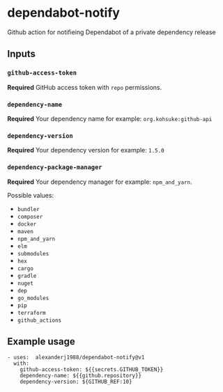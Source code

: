 # dependabot-notify
Github action for notifieing Dependabot of a private dependency release

## Inputs

### `github-access-token`

**Required** GitHub access token with `repo` permissions.

### `dependency-name`

**Required** Your dependency name for example: `org.kohsuke:github-api`

### `dependency-version`

**Required** Your dependency version for example: `1.5.0`

### `dependency-package-manager`
**Required** Your dependency manager for example: `npm_and_yarn`. 

Possible values: 
- `bundler`
- `composer`
- `docker`
- `maven`
- `npm_and_yarn`
- `elm`
- `submodules`
- `hex`
- `cargo`
- `gradle`
- `nuget`
- `dep`
- `go_modules`
- `pip`
- `terraform`
- `github_actions`

## Example usage
```
- uses:  alexanderj1988/dependabot-notify@v1
  with:
    github-access-token: ${{secrets.GITHUB_TOKEN}}
    dependency-name: ${{github.repository}}
    dependency-version: ${GITHUB_REF:10}
```
  